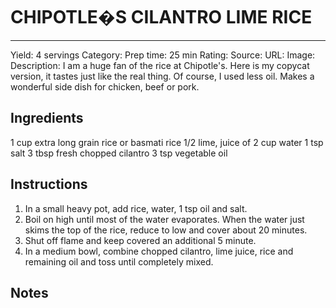 # CHIPOTLE�S CILANTRO LIME RICE
---
Yield: 4 servings
Category:
Prep time: 25 min
Rating:
Source:
URL:
Image: 
Description: I am a huge fan of the rice at Chipotle's. Here is my copycat version, it tastes just like the real thing. Of course, I used less oil. Makes a wonderful side dish for chicken, beef or pork.

## Ingredients
1 cup extra long grain rice or basmati rice
1/2 lime, juice of
2 cup water
1 tsp salt
3 tbsp fresh chopped cilantro
3 tsp vegetable oil

## Instructions
1. In a small heavy pot, add rice, water, 1 tsp oil and salt.
2. Boil on high until most of the water evaporates. When the water just skims the top of the rice, reduce to low and cover about 20 minutes.
3. Shut off flame and keep covered an additional 5 minute.
4. In a medium bowl, combine chopped cilantro, lime juice, rice and remaining oil and toss until completely mixed.

      

## Notes


